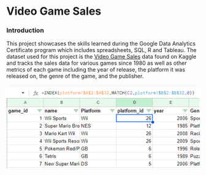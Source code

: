 # Video Game Sales 

### Introduction

This project showcases the skills learned during the Google Data Analytics Certificate program which includes spreadsheets, SQL, R and Tableau. The dataset used for this project is the [Video Game Sales](https://www.kaggle.com/datasets/gregorut/videogamesales) data found on Kaggle and tracks the sales data for various games since 1980 as well as other metrics of each game including the year of release, the platform it was released on, the genre of the game, and the publisher.

![test](https://github.com/RyanGruber1995/video_game_sales/blob/main/screenshots/id_creation.PNG?raw=true)

